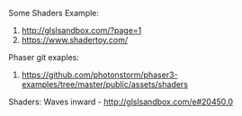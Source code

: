 Some Shaders Example:
1. http://glslsandbox.com/?page=1
2. https://www.shadertoy.com/

Phaser git exaples:
1. https://github.com/photonstorm/phaser3-examples/tree/master/public/assets/shaders

Shaders:
Waves inward - http://glslsandbox.com/e#20450.0